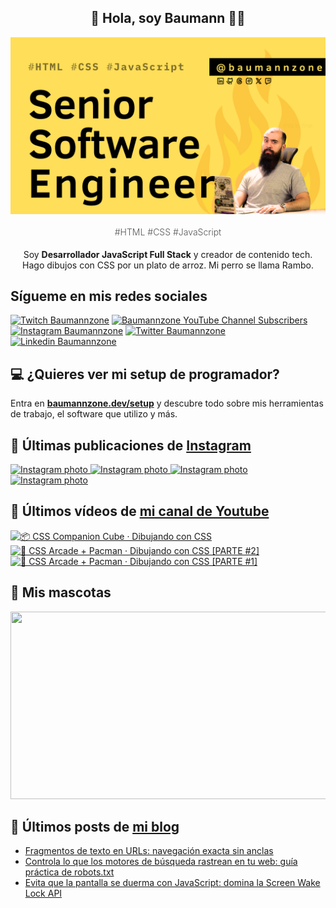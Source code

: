 <p align="center">
   <h2 align="center">👋 Hola, soy Baumann 👨‍💻</h2>
   <img align="center" src="img/Senior Software Engineer.png" />
   <h4 align="center" style="font-weight: 300; color: #555;">#HTML #CSS #JavaScript</h4>
</p>

<p align="center" style="margin-bottom: 20px">Soy <strong>Desarrollador JavaScript Full Stack</strong> y creador de contenido tech.
<br/>
Hago dibujos con CSS por un plato de arroz. Mi perro se llama Rambo.
</p>

## Sígueme en mis redes sociales

[![Twitch Baumannzone](https://img.shields.io/twitch/status/baumannzone?style=social)](https://twitch.tv/baumannzone)
[![Baumannzone YouTube Channel Subscribers](https://img.shields.io/youtube/channel/subscribers/UCTTj5ztXnGeDRPFVsBp7VMA?style=social)](https://youtube.com/rambitojs)
[![Instagram Baumannzone](https://img.shields.io/badge/Baumannzone--_.svg?label=Instagram&style=social&logo=instagram)](https://instagram.com/baumannzone)
[![Twitter Baumannzone](https://img.shields.io/twitter/follow/Baumannzone?label=Twitter&style=social)](https://twitter.com/baumannzone)
[![Linkedin Baumannzone](https://img.shields.io/badge/LinkedIn-ffffff?logo=linkedin&logoColor=black)](https://www.linkedin.com/in/baumannzone/)

## 💻 ¿Quieres ver mi setup de programador?

Entra en **[baumannzone.dev/setup](https://www.baumannzone.dev/uses)** y descubre todo sobre mis herramientas de trabajo, el software que utilizo y más.

## 🍒 Últimas publicaciones de [Instagram](https://instagram.com/baumannzone)


<a href='https://instagram.com/p/DDCednuAYvl' target='_blank'>
  <img width='20%' src='https://instagram.fvno7-1.fna.fbcdn.net/v/t51.29350-15/468898075_1120998739636638_1862276146382503666_n.jpg?stp=dst-jpg_e35_s1080x1080_tt6&_nc_ht=instagram.fvno7-1.fna.fbcdn.net&_nc_cat=106&_nc_ohc=sbA4LLaOBz8Q7kNvgEp1JLk&_nc_gid=e22cf81e798d44dd8ccb21dd317145ce&edm=APU89FABAAAA&ccb=7-5&oh=00_AYBYjBwTniIrpovL9rFKCENbYGEMkB4ioU8A7p7dqTo3Ag&oe=6765D2EF&_nc_sid=bc0c2c' alt='Instagram photo' />
</a>
<a href='https://instagram.com/p/DC1mM2qv27-' target='_blank'>
  <img width='20%' src='https://instagram.fvno7-1.fna.fbcdn.net/v/t51.2885-15/468424479_18468104605005591_4234816014177956777_n.jpg?stp=dst-jpg_e15_fr_p1080x1080_tt6&_nc_ht=instagram.fvno7-1.fna.fbcdn.net&_nc_cat=103&_nc_ohc=QwdZ2jX22rMQ7kNvgHMHXVe&_nc_gid=e22cf81e798d44dd8ccb21dd317145ce&edm=APU89FABAAAA&ccb=7-5&oh=00_AYBrgZIVh-bpywxCGQHYwwIMdmVFhL-w46jhb5XS9y02Ew&oe=6765FF62&_nc_sid=bc0c2c' alt='Instagram photo' />
</a>
<a href='https://instagram.com/p/DCxN0orgb5J' target='_blank'>
  <img width='20%' src='https://instagram.fvno7-1.fna.fbcdn.net/v/t51.2885-15/468104942_18467810623005591_8847073789115456521_n.jpg?stp=dst-jpg_e35_p1080x1080_sh0.08_tt6&_nc_ht=instagram.fvno7-1.fna.fbcdn.net&_nc_cat=103&_nc_ohc=fgYz4B1D4kQQ7kNvgFb9U3L&_nc_gid=e22cf81e798d44dd8ccb21dd317145ce&edm=APU89FABAAAA&ccb=7-5&oh=00_AYBPw9-o01dLluHGdOhJK7HcWTUHtYgynpy0GGTbFo7HSQ&oe=6765E0E4&_nc_sid=bc0c2c' alt='Instagram photo' />
</a>
<a href='https://instagram.com/p/DChqldJvZ5J' target='_blank'>
  <img width='20%' src='https://instagram.fvno7-1.fna.fbcdn.net/v/t51.2885-15/467582956_18466716382005591_3405073393130446071_n.jpg?stp=dst-jpg_e15_tt6&_nc_ht=instagram.fvno7-1.fna.fbcdn.net&_nc_cat=103&_nc_ohc=bVuRKyL6ImMQ7kNvgFt1KaM&_nc_gid=e22cf81e798d44dd8ccb21dd317145ce&edm=APU89FABAAAA&ccb=7-5&oh=00_AYAGDGlMbh-fXc5YP7GdXycbSBElPrwPlltw92egYrfjvA&oe=6765D8B5&_nc_sid=bc0c2c' alt='Instagram photo' />
</a>

## 🫶 Últimos vídeos de [mi canal de Youtube](https://youtube.com/rambitojs?sub_confirmation=1)


<a href='https://youtu.be/W6xwoSJahA0' target='_blank'>
  <img width='30%' src='https://img.youtube.com/vi/W6xwoSJahA0/mqdefault.jpg' alt='📦 CSS Companion Cube · Dibujando con CSS' />
</a>
<a href='https://youtu.be/9C3NXVXewH8' target='_blank'>
  <img width='30%' src='https://img.youtube.com/vi/9C3NXVXewH8/mqdefault.jpg' alt='👾 CSS Arcade + Pacman · Dibujando con CSS [PARTE #2]' />
</a>
<a href='https://youtu.be/2ahqLdgkSxA' target='_blank'>
  <img width='30%' src='https://img.youtube.com/vi/2ahqLdgkSxA/mqdefault.jpg' alt='👾 CSS Arcade + Pacman · Dibujando con CSS [PARTE #1]' />
</a>

## 🦥 Mis mascotas

<a href="https://baumannzone.dev/uses" target="_blank">
  <img
    src="https://render.gitanimals.org/farms/baumannzone"
    width="600"
    height="300"
  />
</a>

## 📝 Últimos posts de [mi blog](https://www.baumannzone.dev/blog)

- [Fragmentos de texto en URLs: navegación exacta sin anclas](https://baumannzone.dev/blog/fragmentos-de-texto-en-urls-navegacion-exacta-sin-anclas/)
- [Controla lo que los motores de búsqueda rastrean en tu web: guía práctica de robots.txt](https://baumannzone.dev/blog/controla-lo-que-los-motores-de-busqueda-rastrean-en-tu-web-guia-practica-de-robots-txt/)
- [Evita que la pantalla se duerma con JavaScript: domina la Screen Wake Lock API](https://baumannzone.dev/blog/evita-que-la-pantalla-se-duerma-con-javascript-domina-la-screen-wake-lock-api/)
